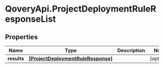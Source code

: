 # QoveryApi.ProjectDeploymentRuleResponseList

## Properties

Name | Type | Description | Notes
------------ | ------------- | ------------- | -------------
**results** | [**[ProjectDeploymentRuleResponse]**](ProjectDeploymentRuleResponse.md) |  | [optional] 


